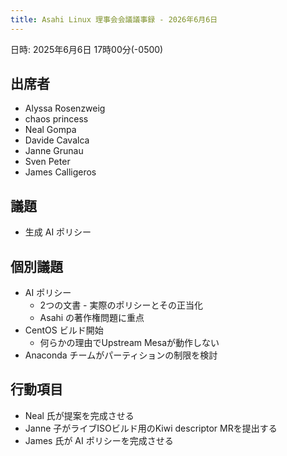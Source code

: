 ```yaml
---
title: Asahi Linux 理事会会議議事録 - 2026年6月6日
---
```


日時: 2025年6月6日 17時00分(-0500)

## 出席者
- Alyssa Rosenzweig
- chaos princess
- Neal Gompa
- Davide Cavalca
- Janne Grunau
- Sven Peter
- James Calligeros

## 議題
- 生成 AI ポリシー

## 個別議題
- AI ポリシー
  - 2つの文書 - 実際のポリシーとその正当化  
  - Asahi の著作権問題に重点
- CentOS ビルド開始
  - 何らかの理由でUpstream Mesaが動作しない
- Anaconda チームがパーティションの制限を検討

## 行動項目
- Neal 氏が提案を完成させる
- Janne 子がライブISOビルド用のKiwi descriptor MRを提出する
- James 氏が AI ポリシーを完成させる
